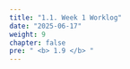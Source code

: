 ```yaml
---
title: "1.1. Week 1 Worklog"
date: "2025-06-17"
weight: 9
chapter: false
pre: " <b> 1.9 </b> "
---
```

